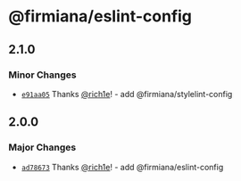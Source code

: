 # @firmiana/eslint-config

## 2.1.0

### Minor Changes

- [`e91aa05`](https://github.com/rich1e/firmiana/commit/e91aa05b3f554a3f756581d554c974074f65fbd9) Thanks [@rich1e](https://github.com/rich1e)! - add @firmiana/stylelint-config

## 2.0.0

### Major Changes

- [`ad78673`](https://github.com/rich1e/firmiana/commit/ad78673279a0e6f6971add15a42c4a844d228e50) Thanks [@rich1e](https://github.com/rich1e)! - add @firmiana/eslint-config
